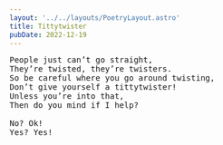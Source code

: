 ```yaml
---
layout: '../../layouts/PoetryLayout.astro'
title: Tittytwister
pubDate: 2022-12-19
---
```


<pre>
People just can’t go straight,
They’re twisted, they’re twisters.
So be careful where you go around twisting,
Don’t give yourself a tittytwister!
Unless you’re into that,
Then do you mind if I help?

No? Ok!
Yes? Yes!
</pre>
